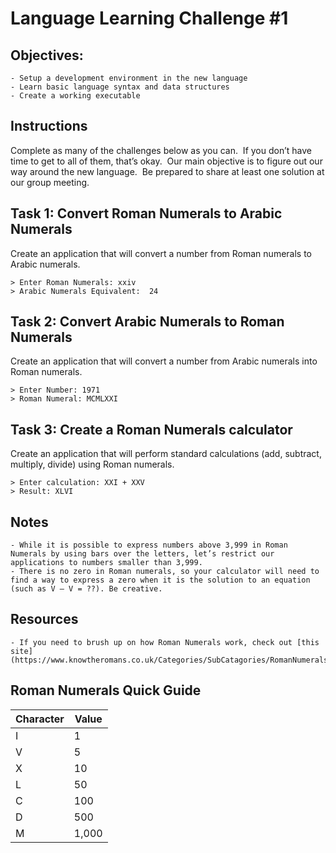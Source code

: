
# Language Learning Challenge #1 
 
## Objectives:

 	- Setup a development environment in the new language
 	- Learn basic language syntax and data structures
 	- Create a working executable

## Instructions
Complete as many of the challenges below as you can.  If you don’t have time to get to all of them, that’s okay.  Our main objective is to figure out our way around the new language.  Be prepared to share at least one solution at our group meeting.

## Task 1: Convert Roman Numerals to Arabic Numerals
Create an application that will convert a number from Roman numerals to Arabic numerals.
```
> Enter Roman Numerals: xxiv
> Arabic Numerals Equivalent:  24
```

## Task 2: Convert Arabic Numerals to Roman Numerals
Create an application that will convert a number from Arabic numerals into Roman numerals.
```
> Enter Number: 1971
> Roman Numeral: MCMLXXI
```

## Task 3: Create a Roman Numerals calculator
Create an application that will perform standard calculations (add, subtract, multiply, divide) using Roman numerals.
```
> Enter calculation: XXI + XXV
> Result: XLVI 
```

## Notes

 	- While it is possible to express numbers above 3,999 in Roman Numerals by using bars over the letters, let’s restrict our applications to numbers smaller than 3,999.
 	- There is no zero in Roman numerals, so your calculator will need to find a way to express a zero when it is the solution to an equation (such as V – V = ??). Be creative.


## Resources

 	- If you need to brush up on how Roman Numerals work, check out [this site](https://www.knowtheromans.co.uk/Categories/SubCatagories/RomanNumerals/).


## Roman Numerals Quick Guide

|Character|Value|
|---|------|
|I|1|
|V|5|
|X|10|
|L|50|
|C|100|
|D|500|
|M|1,000|
